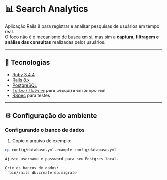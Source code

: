 # 📊 Search Analytics

Aplicação Rails 8 para registrar e analisar pesquisas de usuários em tempo real.  
O foco não é o mecanismo de busca em si, mas sim a **captura, filtragem e análise das consultas** realizadas pelos usuários.

---

## 🚀 Tecnologias

- [Ruby 3.4.4](https://www.ruby-lang.org)
- [Rails 8.x](https://rubyonrails.org)
- [PostgreSQL](https://www.postgresql.org)
- [Turbo / Hotwire](https://turbo.hotwired.dev) para pesquisa em tempo real
- [RSpec](https://rspec.info) para testes

---

## ⚙️ Configuração do ambiente
### Configurando o banco de dados

1. Copie o arquivo de exemplo:
```bash
cp config/database.yml.example config/database.yml

Ajuste username e password para seu Postgres local.

Crie os bancos de dados:
``bin/rails db:create db:migrate



